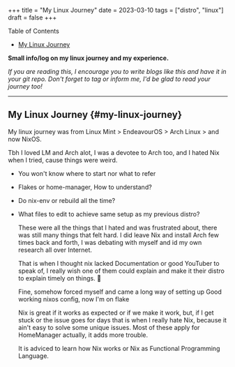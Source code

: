 +++
title = "My Linux Journey"
date = 2023-03-10
tags = ["distro", "linux"]
draft = false
+++

<div class="ox-hugo-toc toc">

<div class="heading">Table of Contents</div>

- [My Linux Journey](#my-linux-journey)

</div>
<!--endtoc-->

**Small info/log on my linux journey and my experience.**

_If you are reading this, I encourage you to write blogs like this and have it in your git repo. Don't forget to tag or inform me, I'd be glad to read your journey too!_

---


## My Linux Journey {#my-linux-journey}

My linux journey was from Linux Mint &gt; EndeavourOS &gt; Arch Linux &gt; and now NixOS.

Tbh I loved LM and Arch alot, I was a devotee to Arch too, and I hated Nix when I tried, cause things were weird.

-   You won't know where to start nor what to refer
-   Flakes or home-manager, How to understand?
-   Do nix-env or rebuild all the time?
-   What files to edit to achieve same setup as my previous distro?

    These were all the things that I hated and was frustrated about, there was still many things that felt hard.
    I did leave Nix and install Arch few times back and forth, I was debating with myself and id my own research all over Internet.

    That is when I thought nix lacked Documentation or good YouTuber to speak of, I really wish one of them could explain and make it their distro to explain timely on things.


    Fine, somehow forced myself and came a long way of setting up Good working nixos config, now I'm on flake

    Nix is great if it works as expected or if we make it work, but, if I get stuck or the issue goes for days that is when I really hate Nix, because it ain't easy to solve some unique issues. Most of these apply for HomeManager actually, it adds more trouble.

    It is adviced to learn how Nix works or Nix as Functional Programming Language.

